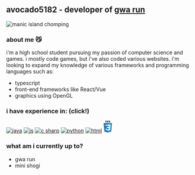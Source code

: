 ## avocado5182 - developer of [gwa run](https://github.com/avocado5182/gwarun)

![manic island chomping](https://camo.githubusercontent.com/d0e27f505fef14198d5b4c6075b15d6aa9c0fe8b0083e933a710c53288138e8d/68747470733a2f2f63646e2e646973636f72646170702e636f6d2f656d6f6a69732f3737393832383439353933323938313237392e6769663f763d31)
### about me 😼<br>
<p>i'm a high school student pursuing my passion of computer science and games. i mostly code games, but i've also coded various websites. i'm looking to expand my knowledge of various frameworks and programming languages such as:<br></p>

- typescript
- front-end frameworks like React/Vue
- graphics using OpenGL
  
### i have experience in: (click!)

<a href="https://github.com/avocado5182/1010ml"><img src="https://icon-library.com/images/java-icon-images/java-icon-images-11.jpg" alt="java" width="32" height="32"></a> <a href="https://github.com/avocado5182/manic-island-bot"><img src="https://upload.wikimedia.org/wikipedia/commons/thumb/9/99/Unofficial_JavaScript_logo_2.svg/1024px-Unofficial_JavaScript_logo_2.svg.png" alt="js" width="32" height="32"></a> <a href="https://github.com/avocado5182/gwarun"><img src="https://dannymcgee.gallerycdn.vsassets.io/extensions/dannymcgee/csharp-grammar-extended/1.1.1/1576121453694/Microsoft.VisualStudio.Services.Icons.Default" alt="c sharp" width="32" height="32"></a> <a href="https://github.com/avocado5182/chimp-test"><img src="https://cdn3.iconfinder.com/data/icons/logos-and-brands-adobe/512/267_Python-512.png" alt="python" width="32" height="32"></a> <a href="https://github.com/avocado5182/bartu-ninja"><img src="https://cdn.iconscout.com/icon/free/png-256/html-59-225995.png" alt="html" width="32" height="32"><img src="https://raw.githubusercontent.com/github/explore/6c6508f34230f0ac0d49e847a326429eefbfc030/topics/css/css.png" alt="css" width="32" height="32"></a>

### what am i currently up to?
- gwa run
- mini shogi
